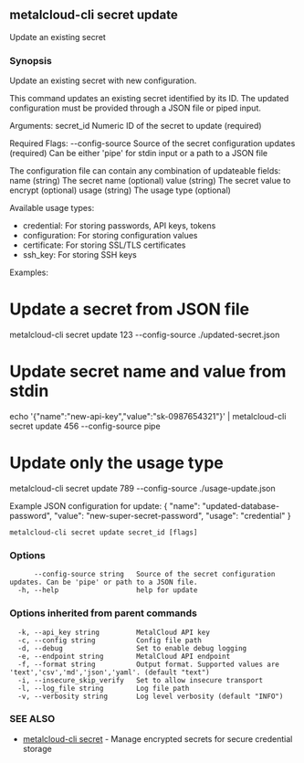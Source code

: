 ## metalcloud-cli secret update

Update an existing secret

### Synopsis

Update an existing secret with new configuration.

This command updates an existing secret identified by its ID. The updated
configuration must be provided through a JSON file or piped input.

Arguments:
  secret_id          Numeric ID of the secret to update (required)

Required Flags:
  --config-source    Source of the secret configuration updates (required)
                     Can be either 'pipe' for stdin input or a path to a JSON file

The configuration file can contain any combination of updateable fields:
  name     (string)   The secret name (optional)
  value    (string)   The secret value to encrypt (optional)
  usage    (string)   The usage type (optional)

Available usage types:
- credential: For storing passwords, API keys, tokens
- configuration: For storing configuration values
- certificate: For storing SSL/TLS certificates
- ssh_key: For storing SSH keys

Examples:
  # Update a secret from JSON file
  metalcloud-cli secret update 123 --config-source ./updated-secret.json

  # Update secret name and value from stdin
  echo '{"name":"new-api-key","value":"sk-0987654321"}' | metalcloud-cli secret update 456 --config-source pipe

  # Update only the usage type
  metalcloud-cli secret update 789 --config-source ./usage-update.json

Example JSON configuration for update:
  {
    "name": "updated-database-password",
    "value": "new-super-secret-password",
    "usage": "credential"
  }

```
metalcloud-cli secret update secret_id [flags]
```

### Options

```
      --config-source string   Source of the secret configuration updates. Can be 'pipe' or path to a JSON file.
  -h, --help                   help for update
```

### Options inherited from parent commands

```
  -k, --api_key string         MetalCloud API key
  -c, --config string          Config file path
  -d, --debug                  Set to enable debug logging
  -e, --endpoint string        MetalCloud API endpoint
  -f, --format string          Output format. Supported values are 'text','csv','md','json','yaml'. (default "text")
  -i, --insecure_skip_verify   Set to allow insecure transport
  -l, --log_file string        Log file path
  -v, --verbosity string       Log level verbosity (default "INFO")
```

### SEE ALSO

* [metalcloud-cli secret](metalcloud-cli_secret.md)	 - Manage encrypted secrets for secure credential storage

